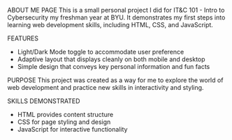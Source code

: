 ABOUT ME PAGE
This is a small personal project I did for IT&C 101 - Intro to Cybersecurity my freshman year at BYU.
It demonstrates my first steps into learning web development skills, including HTML, CSS, and JavaScript.

FEATURES
- Light/Dark Mode toggle to accommodate user preference
- Adaptive layout that displays cleanly on both mobile and desktop
- Simple design that conveys key personal information and fun facts

PURPOSE
This project was created as a way for me to explore the world of web development and practice new skills
in interactivity and styling.

SKILLS DEMONSTRATED
- HTML provides content structure
- CSS for page styling and design
- JavaScript for interactive functionality
